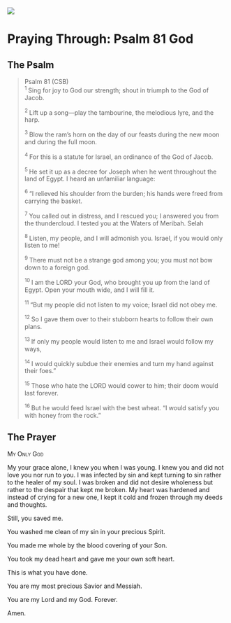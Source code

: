 <img class="intro-left" style="margin-top:10px" src="/images/art-paris-psalter.jpg">

# Praying Through: Psalm 81 God

<p style="clear:both;">

## The Psalm

>Psalm 81 (CSB)  
><sup> 1  </sup>Sing for joy to God our strength; shout in triumph to the God of Jacob.
>
><sup> 2  </sup>Lift up a song—play the tambourine, the melodious lyre, and the harp.
>
><sup> 3  </sup>Blow the ram’s horn on the day of our feasts during the new moon and during the full moon.
>
><sup> 4  </sup>For this is a statute for Israel, an ordinance of the God of Jacob.
>
><sup> 5  </sup>He set it up as a decree for Joseph when he went throughout the land of Egypt. I heard an unfamiliar language:
>
><sup> 6  </sup>“I relieved his shoulder from the burden; his hands were freed from carrying the basket.
>
><sup> 7  </sup>You called out in distress, and I rescued you; I answered you from the thundercloud. I tested you at the Waters of Meribah. Selah
>
><sup> 8  </sup>Listen, my people, and I will admonish you. Israel, if you would only listen to me!
>
><sup> 9  </sup>There must not be a strange god among you; you must not bow down to a foreign god.
>
><sup> 10  </sup>I am the LORD your God, who brought you up from the land of Egypt. Open your mouth wide, and I will fill it.
>
><sup> 11  </sup>“But my people did not listen to my voice; Israel did not obey me.
>
><sup> 12  </sup>So I gave them over to their stubborn hearts to follow their own plans.
>
><sup> 13  </sup>If only my people would listen to me and Israel would follow my ways,
>
><sup> 14  </sup>I would quickly subdue their enemies and turn my hand against their foes.”
>
><sup> 15  </sup>Those who hate the LORD would cower to him; their doom would last forever.
>
><sup> 16  </sup>But he would feed Israel with the best wheat. “I would satisfy you with honey from the rock.”

## The Prayer

<div style="font-variant: small-caps;">
My Only God
</div>


My your grace alone, I knew you when I was young. I knew you and did not love you nor run to you. I was infected by sin and kept turning to sin rather to the healer of my soul. I was broken and did not desire wholeness but rather to the despair that kept me broken. My heart was hardened and instead of crying for a new one, I kept it cold and frozen through my deeds and thoughts.

Still,
  you saved me.

You washed me clean of my sin
  in your precious Spirit.

You made me whole
  by the blood covering of your Son.

You took my dead heart
  and gave me your own soft heart.

This is what you have done.

You are my most precious Savior and Messiah.

You are my Lord and my God. Forever.

Amen.
